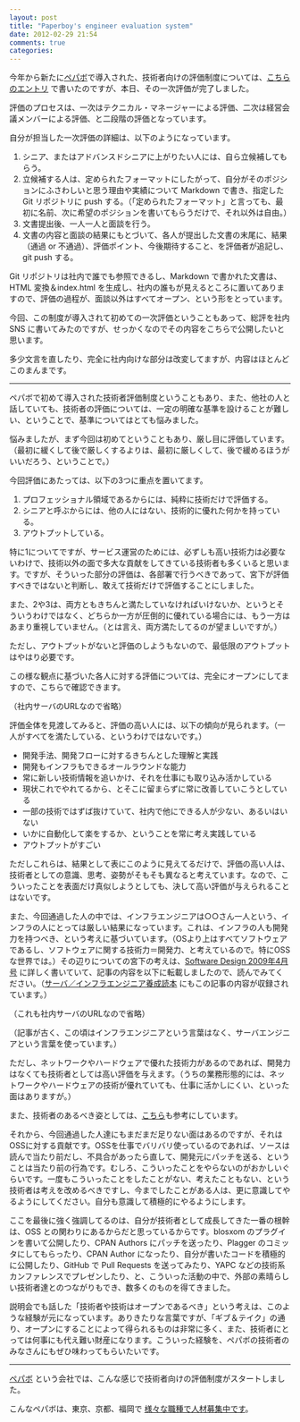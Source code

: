 ```yaml
---
layout: post
title: "Paperboy's engineer evaluation system"
date: 2012-02-29 21:54
comments: true
categories: 
---
```


今年から新たに[ペパボ](http://www.paperboy.co.jp/)で導入された、技術者向けの評価制度については、[こちらのエントリ](/blog/2012/01/17/paperboy-is-hiring/) で書いたのですが、本日、その一次評価が完了しました。

評価のプロセスは、一次はテクニカル・マネージャーによる評価、二次は経営会議メンバーによる評価、と二段階の評価となっています。

自分が担当した一次評価の詳細は、以下のようになっています。

 1. シニア、またはアドバンスドシニアに上がりたい人には、自ら立候補してもらう。
 2. 立候補する人は、定められたフォーマットにしたがって、自分がそのポジションにふさわしいと思う理由や実績について Markdown で書き、指定した Git リポジトリに push する。（「定められたフォーマット」と言っても、最初に名前、次に希望のポジションを書いてもらうだけで、それ以外は自由。）
 3. 文書提出後、一人一人と面談を行う。
 4. 文書の内容と面談の結果にもとづいて、各人が提出した文書の末尾に、結果（通過 or 不通過）、評価ポイント、今後期待すること、を評価者が追記し、git push する。

Git リポジトリは社内で誰でも参照できるし、Markdown で書かれた文書は、HTML 変換＆index.html を生成し、社内の誰もが見えるところに置いてありますので、評価の過程が、面談以外はすべてオープン、という形をとっています。

今回、この制度が導入されて初めての一次評価ということもあって、総評を社内 SNS に書いてみたのですが、せっかくなのでその内容をこちらで公開したいと思います。

多少文言を直したり、完全に社内向けな部分は改変してますが、内容はほとんどこのまんまです。

----

ペパボで初めて導入された技術者評価制度ということもあり、また、他社の人と話していても、技術者の評価については、一定の明確な基準を設けることが難しい、ということで、基準についてはとても悩みました。

悩みましたが、まず今回は初めてということもあり、厳し目に評価しています。（最初に緩くして後で厳しくするよりは、最初に厳しくして、後で緩めるほうがいいだろう、ということで。）

今回評価にあたっては、以下の3つに重点を置いてます。

 1. プロフェッショナル領域であるからには、純粋に技術だけで評価する。
 2. シニアと呼ぶからには、他の人にはない、技術的に優れた何かを持っている。
 3. アウトプットしている。

特に1についてですが、サービス運営のためには、必ずしも高い技術力は必要ないわけで、技術以外の面で多大な貢献をしてきている技術者も多くいると思います。ですが、そういった部分の評価は、各部署で行うべきであって、宮下が評価すべきではないと判断し、敢えて技術だけで評価することにしました。

また、2や3は、両方ともきちんと満たしていなければいけないか、というとそういうわけではなく、どちらか一方が圧倒的に優れている場合には、もう一方はあまり重視していません。（とは言え、両方満たしてるのが望ましいですが。）

ただし、アウトプットがないと評価のしようもないので、最低限のアウトプットはやはり必要です。

この様な観点に基づいた各人に対する評価については、完全にオープンにしてますので、こちらで確認できます。

（社内サーバのURLなので省略）

評価全体を見渡してみると、評価の高い人には、以下の傾向が見られます。（一人がすべてを満たしている、というわけではないです。）

* 開発手法、開発フローに対するきちんとした理解と実践
* 開発もインフラもできるオールラウンドな能力
* 常に新しい技術情報を追いかけ、それを仕事にも取り込み活かしている
* 現状これでやれてるから、とそこに留まらずに常に改善していこうとしている
* 一部の技術ではずば抜けていて、社内で他にできる人が少ない、あるいはいない
* いかに自動化して楽をするか、ということを常に考え実践している
* アウトプットがすごい

ただしこれらは、結果として表にこのように見えてるだけで、評価の高い人は、技術者としての意識、思考、姿勢がそもそも異なると考えています。なので、こういったことを表面だけ真似しようとしても、決して高い評価が与えられることはないです。

また、今回通過した人の中では、インフラエンジニアは○○さん一人という、インフラの人にとっては厳しい結果になっています。これは、インフラの人も開発力を持つべき、という考えに基づいています。（OSより上はすべてソフトウェアであるし、ソフトウェアに関する技術力＝開発力、と考えているので。特にOSSな世界では。）その辺りについての宮下の考えは、[Software Design 2009年4月号](http://gihyo.jp/magazine/SD/archive/2009/200904) に詳しく書いていて、記事の内容を以下に転載しましたので、読んでみてください。（[サーバ／インフラエンジニア養成読本](http://gihyo.jp/book/2011/978-4-7741-4600-3) にもこの記事の内容が収録されています。）

（これも社内サーバのURLなので省略）

（記事が古く、この頃はインフラエンジニアという言葉はなく、サーバエンジニアという言葉を使っています。）

ただし、ネットワークやハードウェアで優れた技術力があるのであれば、開発力はなくても技術者としては高い評価を与えます。（うちの業務形態的には、ネットワークやハードウェアの技術が優れていても、仕事に活かしにくい、といった面はありますが。）

また、技術者のあるべき姿としては、[こちら](http://heikou-konton.blogspot.com/2001/03/blog-post.html
)も参考にしています。


それから、今回通過した人達にもまだまだ足りない面はあるのですが、それはOSSに対する貢献です。OSSを仕事でバリバリ使っているのであれば、ソースは読んで当たり前だし、不具合があったら直して、開発元にパッチを送る、ということは当たり前の行為です。むしろ、こういったことをやらないのがおかしいぐらいです。一度もこういったことをしたことがない、考えたこともない、という技術者は考えを改めるべきですし、今までしたことがある人は、更に意識してやるようにしてください。自分も意識して積極的にやるようにします。

ここを最後に強く強調してるのは、自分が技術者として成長してきた一番の根幹は、OSS との関わりにあるからだと思っているからです。blosxom のプラグインを書いて公開したり、CPAN Authors にパッチを送ったり、Plagger のコミッタにしてもらったり、CPAN Author になったり、自分が書いたコードを積極的に公開したり、GitHub で Pull Requests を送ってみたり、YAPC などの技術系カンファレンスでプレゼンしたり、と、こういった活動の中で、外部の素晴らしい技術者達とのつながりもでき、数多くのものを得てきました。

説明会でも話した「技術者や技術はオープンであるべき」という考えは、このような経験が元になっています。ありきたりな言葉ですが、「ギブ＆テイク」の通り、オープンにすることによって得られるものは非常に多く、また、技術者にとっては何事にも代え難い財産になります。こういった経験を、ペパボの技術者のみなさんにもぜひ味わってもらいたいです。

----

[ペパボ](http://www.paperboy.co.jp/) という会社では、こんな感じで技術者向けの評価制度がスタートしました。

こんなペパボは、東京、京都、福岡で [様々な職種で人材募集中です](https://js01.jposting.net/paperboy/u/recruit/job.phtml)。
